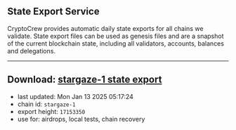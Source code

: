 ## State Export Service
CryptoCrew provides automatic daily state exports for all chains we validate. State export files can be used as genesis files and are a snapshot of the current blockchain state, including all validators, accounts, balances and delegations.

---
**Download: [stargaze-1 state export](https://dl-eu2.ccvalidators.com/SERVICE/stargaze/stargaze-1_export_17153350.json)**
---

- last updated: Mon Jan 13 2025 05:17:24
- chain id: `stargaze-1`
- export height: `17153350`
- use for: airdrops, local tests, chain recovery

